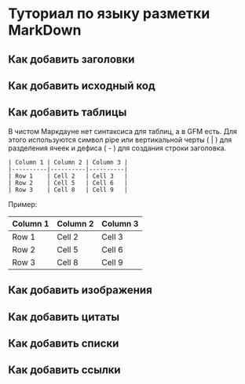 # Туториал по языку разметки MarkDown

## Как добавить заголовки

## Как добавить исходный код

## Как добавить таблицы

В чистом Маркдауне нет синтаксиса для таблиц, а в GFM есть. Для этого используются символ pipe или вертикальной черты ( | ) для разделения ячеек и дефиса ( - ) для создания строки заголовка.

```
| Column 1 | Column 2 | Column 3 |
|----------|----------|----------|
| Row 1    | Cell 2   | Cell 3   |
| Row 2    | Cell 5   | Cell 6   |
| Row 3    | Cell 8   | Cell 9   |
```
Пример:

| Column 1 | Column 2 | Column 3 |
|----------|----------|----------|
| Row 1    | Cell 2   | Cell 3   |
| Row 2    | Cell 5   | Cell 6   |
| Row 3    | Cell 8   | Cell 9   |


## Как добавить изображения

## Как добавить цитаты

## Как добавить списки

## Как добавить ссылки
